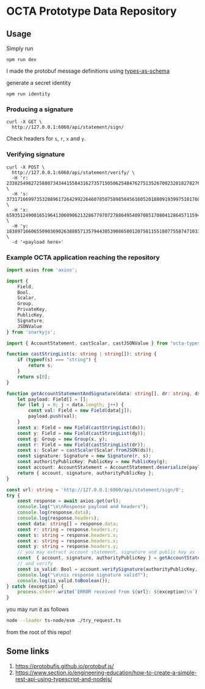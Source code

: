 # OCTA Prototype Data Repository

## Usage

Simply run

```
npm run dev
```

I made the protobuf message definitions using [types-as-schema](https://www.npmjs.com/package/types-as-schema)

generate a secret identity

```
npm run identity
```

### Producing a signature

```
curl -X GET \
  http://127.0.0.1:6060/api/statement/sign/
```

Check headers for `s`, `r`, `x` and `y`.

### Verifying signature

```
curl -X POST \
  http://127.0.0.1:6060/api/statement/verify/ \
  -H 'r: 23382549827258807343441558431627357150506254847627513526700232018278276868392' \
  -H 's: 3731716699735328896172642992264607850758985845616052018809193997510176013263' \
  -H 'x: 6593512490016519641306090621328677970727886495409708517080412864571159483879' \
  -H 'y: 18389716606550903690263888571357944305390865801207581155180775587471033510853' \
  -d '<payload here>'
```

### Example OCTA application reaching the repository

```typescript
import axios from 'axios';

import {
    Field,
    Bool,
    Scalar,
    Group,
    PrivateKey,
    PublicKey,
    Signature,
    JSONValue
} from 'snarkyjs';

import { AccountStatement, castScalar, castJSONValue } from "octa-types";

function castStringList(s: string | string[]): string {
    if (typeof(s) === "string") {
        return s;
    }
    return s[0];
}

function getAccountStatementAndSignature(data: string[], dr: string, ds: string, dx: string, dy: string) {
    let payload: Field[] = [];
    for (let j = 0; j < data.length; j++) {
        const val: Field = new Field(data[j]);
        payload.push(val);
    }
    const x: Field = new Field(castStringList(dx));
    const y: Field = new Field(castStringList(dy));
    const g: Group = new Group(x, y);
    const r: Field = new Field(castStringList(dr));
    const s: Scalar = castScalar(Scalar.fromJSON(ds));
    const signature: Signature = new Signature(r, s);
    const authorityPublicKey: PublicKey = new PublicKey(g);
    const account: AccountStatement = AccountStatement.deserialize(payload);
    return { account, signature, authorityPublicKey };
}

const url: string = 'http://127.0.0.1:6060/api/statement/sign/0';
try {
    const response = await axios.get(url);
    console.log("\n\nResponse payload and headers");
    console.log(response.data);
    console.log(response.headers);
    const data: string[] = response.data;
    const r: string = response.headers.r;
    const s: string = response.headers.s;
    const x: string = response.headers.x;
    const y: string = response.headers.y;
    // you may extract account statement, signature and public key as follows
    const  { account, signature, authorityPublicKey } = getAccountStatementAndSignature(data, r, s, x, y);
    // and verify
    const is_valid: Bool = account.verifySignature(authorityPublicKey, signature);
    console.log("\n\nis response signature valid?");
    console.log(is_valid.toBoolean());
} catch (exception) {
    process.stderr.write(`ERROR received from ${url}: ${exception}\n`);
}
```

you may run it as follows

```sh
node --loader ts-node/esm ./try_request.ts 
```

from the root of this repo!

## Some links

1. https://protobufjs.github.io/protobuf.js/
2. https://www.section.io/engineering-education/how-to-create-a-simple-rest-api-using-typescript-and-nodejs/
